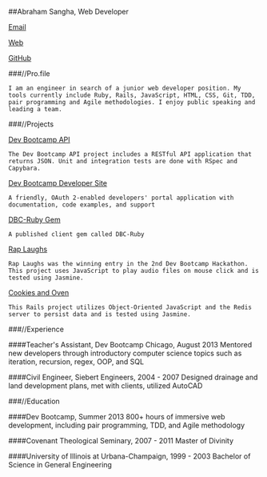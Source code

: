 

##Abraham Sangha, Web Developer

[Email](mailto:abrahamsangha@gmail.com)

[Web](http://abrahamsangha.github.io/)

[GitHub](https://github.com/abrahamsangha)

###//Pro.file

    I am an engineer in search of a junior web developer position. My tools currently include Ruby, Rails, JavaScript, HTML, CSS, Git, TDD, pair programming and Agile methodologies. I enjoy public speaking and leading a team.

###//Projects

   [Dev Bootcamp API](https://github.com/Devbootcamp/api)  

    The Dev Bootcamp API project includes a RESTful API application that returns JSON. Unit and integration tests are done with RSpec and Capybara.

   [Dev Bootcamp Developer Site](http://developer.devbootcamp.com/documentation)
   
    A friendly, OAuth 2-enabled developers' portal application with documentation, code examples, and support

   [DBC-Ruby Gem](https://github.com/Devbootcamp/dbc-ruby)
   
    A published client gem called DBC-Ruby   

   [Rap Laughs](https://github.com/priyamathew/raplaughs)

    Rap Laughs was the winning entry in the 2nd Dev Bootcamp Hackathon. This project uses JavaScript to play audio files on mouse click and is tested using Jasmine.

   [Cookies and Oven](https://github.com/abrahamsangha/oo_js_cookies_ovens)

    This Rails project utilizes Object-Oriented JavaScript and the Redis server to persist data and is tested using Jasmine.


###//Experience

####Teacher's Assistant, Dev Bootcamp Chicago, August 2013
    Mentored new developers through introductory computer science topics such as iteration, recursion, regex, OOP, and SQL

####Civil Engineer, Siebert Engineers, 2004 - 2007
    Designed drainage and land development plans, met with clients, utilized AutoCAD

###//Education

####Dev Bootcamp, Summer 2013
    800+ hours of immersive web development, including pair programming, TDD, and Agile methodology

####Covenant Theological Seminary, 2007 - 2011
    Master of Divinity

####University of Illinois at Urbana-Champaign, 1999 - 2003
    Bachelor of Science in General Engineering

